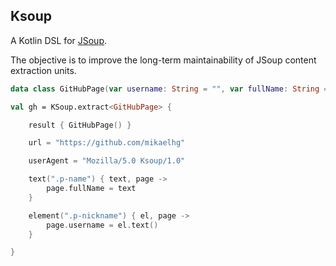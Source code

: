 ## Ksoup

A Kotlin DSL for [JSoup](https://jsoup.org/).

The objective is to improve the long-term maintainability of JSoup content extraction units.

```kotlin
data class GitHubPage(var username: String = "", var fullName: String = "")

val gh = KSoup.extract<GitHubPage> {

    result { GitHubPage() }

    url = "https://github.com/mikaelhg"

    userAgent = "Mozilla/5.0 Ksoup/1.0"

    text(".p-name") { text, page ->
        page.fullName = text
    }

    element(".p-nickname") { el, page ->
        page.username = el.text()
    }

}
```

